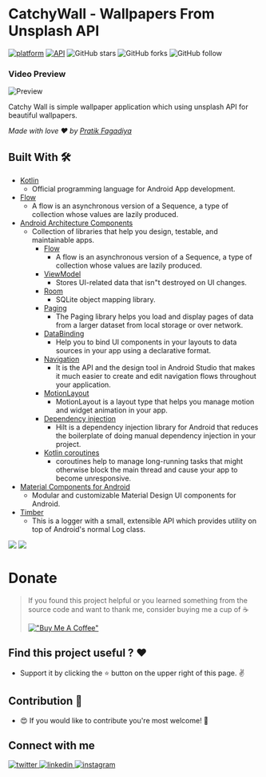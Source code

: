 # CatchyWall - Wallpapers From Unsplash API

[![platform](https://img.shields.io/badge/Platform-Android-brightgreen)](https://www.android.com)    [![API](https://img.shields.io/badge/API-21%2B-brightgreen.svg?style=flat)](https://android-arsenal.com/api?level=21)    ![GitHub stars](https://img.shields.io/github/stars/PratikFagadiya/CatchyWall?style=social)    ![GitHub forks](https://img.shields.io/github/forks/PratikFagadiya/CatchyWall?label=Fork&style=social)    ![GitHub follow](https://img.shields.io/github/followers/PratikFagadiya?label=Follow&style=social)


### Video Preview
![Preview](https://github.com/PratikFagadiya/CatchyWall/blob/master/art/catchywall.gif)

Catchy Wall is simple wallpaper application which using unsplash API for beautiful wallpapers.

*Made with love ❤️ by [Pratik Fagadiya](https://github.com/PratikFagadiya)*

## Built With 🛠

- [Kotlin](https://kotlinlang.org/)
    - Official programming language for Android App development.
- [Flow](https://kotlinlang.org/docs/reference/coroutines/flow.html)
    - A flow is an asynchronous version of a Sequence, a type of collection whose values are lazily
      produced.
- [Android Architecture Components](https://developer.android.com/topic/libraries/architecture)
    - Collection of libraries that help you design, testable, and maintainable apps.
        - [Flow](https://kotlinlang.org/docs/reference/coroutines/flow.html)
            - A flow is an asynchronous version of a Sequence, a type of collection whose values are
              lazily produced.
        - [ViewModel](https://developer.android.com/topic/libraries/architecture/viewmodel)
            - Stores UI-related data that isn"t destroyed on UI changes.
        - [Room](https://developer.android.com/topic/libraries/architecture/room)
            - SQLite object mapping library.
        - [Paging](https://developer.android.com/topic/libraries/architecture/paging/v3-overview)
            - The Paging library helps you load and display pages of data from a larger dataset from
              local storage or over network.
        - [DataBinding](https://developer.android.com/topic/libraries/data-binding)
            - Help you to bind UI components in your layouts to data sources in your app using a
              declarative format.
        - [Navigation](https://developer.android.com/guide/navigation)
            - It is the API and the design tool in Android Studio that makes it much easier to
              create and edit navigation flows throughout your application.
        - [MotionLayout](https://developer.android.com/develop/ui/views/animations/motionlayout#:~:text=MotionLayout%20is%20a%20layout%20type,compatible%20to%20API%20level%2014.)
            - MotionLayout is a layout type that helps you manage motion and widget animation in
              your app.
        - [Dependency injection](https://developer.android.com/training/dependency-injection/hilt-android)
            - Hilt is a dependency injection library for Android that reduces the boilerplate of
              doing manual dependency injection in your project.
        - [Kotlin coroutines](https://developer.android.com/kotlin/coroutines#:~:text=A%20coroutine%20is%20a%20concurrency,established%20concepts%20from%20other%20languages.)
            - coroutines help to manage long-running tasks that might otherwise block the main
              thread and cause your app to become unresponsive.
- [Material Components for Android](https://github.com/material-components/material-components-android)
    - Modular and customizable Material Design UI components for Android.
- [Timber](https://github.com/JakeWharton/timber)
    - This is a logger with a small, extensible API which provides utility on top of Android's
      normal Log class.

![](https://camo.githubusercontent.com/d24f2f8414437a9491ea3145cafd373167315d50/68747470733a2f2f666f7274686562616467652e636f6d2f696d616765732f6261646765732f6275696c742d776974682d6c6f76652e737667) ![](https://camo.githubusercontent.com/e82fcde6b4952d69611ae4cf507b13fe6ae8e028/68747470733a2f2f666f7274686562616467652e636f6d2f696d616765732f6261646765732f6275696c742d666f722d616e64726f69642e737667)
<br>



# Donate

> If you found this project helpful or you learned something from the source code and want to thank me, consider buying me a cup of :coffee:
>
> [!["Buy Me A Coffee"](https://www.buymeacoffee.com/assets/img/custom_images/yellow_img.png)](buymeacoffee.com/pratikf)


## Find this project useful ? ❤️

- Support it by clicking the ⭐️ button on the upper right of this page. ✌️

## Contribution 🤝

- 😍 If you would like to contribute you're most welcome! 💛


## Connect with me
<div align="left">
<a href="https://twitter.com/DSCJSSATEN" target="https://twitter.com/PFagadiya">
<img src=https://img.shields.io/badge/twitter-%2300acee.svg?&style=for-the-badge&logo=twitter&logoColor=white alt=twitter style="margin-bottom: 5px;" />
</a>
<a href="https://www.linkedin.com/company/dsc-jssaten/" target="https://www.linkedin.com/in/pratik-fagadiya-79b8081b0/">
<img src=https://img.shields.io/badge/linkedin-%231E77B5.svg?&style=for-the-badge&logo=linkedin&logoColor=white alt=linkedin style="margin-bottom: 5px;" />
</a>
<a href="https://www.instagram.com/dscjssaten/?igshid=9ubqtp1ssqsi" target="https://www.instagram.com/patrik.codes/?next=%2Fpatcoder%2F&hl=en">
<img src=https://img.shields.io/badge/instagram-%23000000.svg?&style=for-the-badge&logo=instagram&logoColor=white alt=instagram style="margin-bottom: 5px;" />
</a> 
</div> 
